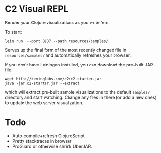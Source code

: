 C2 Visual REPL
==============

Render your Clojure visualizations as you write 'em.

To start:

    lein run  --port 8987 --path resources/samples/

Serves up the final form of the most recently changed file in `resources/samples/` and automatically refreshes your browser.

If you don't have Leiningen installed, you can download the pre-built JAR file:

    wget http://keminglabs.com/c2/c2-starter.jar
    java -jar c2-starter.jar --extract

which will extract pre-built sample visualizations to the default `samples/` directory and start watching.
Change any files in there (or add a new ones) to update the web server visualization.



Todo
====

+ Auto-compile+refresh ClojureScript
+ Pretty stacktraces in browser
+ ProGuard or otherwise shrink UberJAR.
